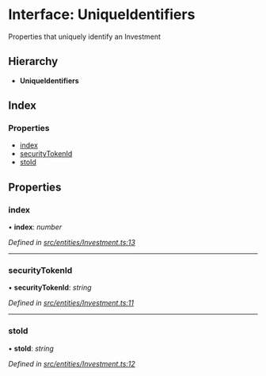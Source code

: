 # Interface: UniqueIdentifiers

Properties that uniquely identify an Investment

## Hierarchy

- **UniqueIdentifiers**

## Index

### Properties

- [index](_entities_investment_.uniqueidentifiers.md#index)
- [securityTokenId](_entities_investment_.uniqueidentifiers.md#securitytokenid)
- [stoId](_entities_investment_.uniqueidentifiers.md#stoid)

## Properties

### index

• **index**: _number_

_Defined in [src/entities/Investment.ts:13](https://github.com/PolymathNetwork/polymath-sdk/blob/a1cd5e3/src/entities/Investment.ts#L13)_

---

### securityTokenId

• **securityTokenId**: _string_

_Defined in [src/entities/Investment.ts:11](https://github.com/PolymathNetwork/polymath-sdk/blob/a1cd5e3/src/entities/Investment.ts#L11)_

---

### stoId

• **stoId**: _string_

_Defined in [src/entities/Investment.ts:12](https://github.com/PolymathNetwork/polymath-sdk/blob/a1cd5e3/src/entities/Investment.ts#L12)_
